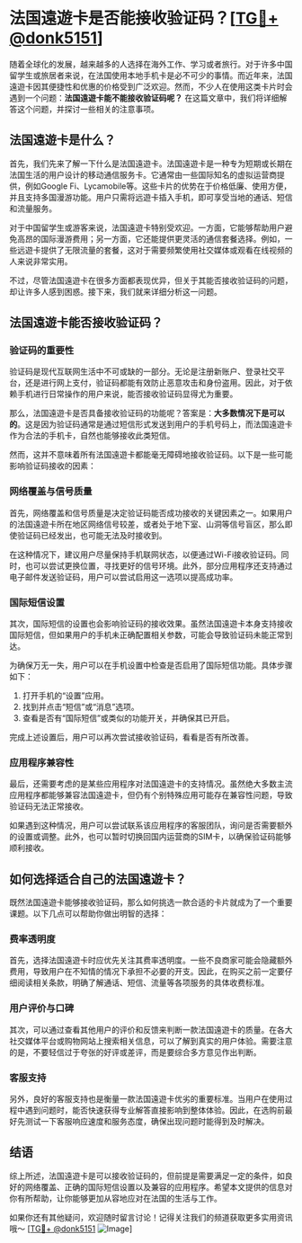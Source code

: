 # 法国遠遊卡是否能接收验证码？[[TG💪+ @donk5151](https://t.me/s/donk5151)]

随着全球化的发展，越来越多的人选择在海外工作、学习或者旅行。对于许多中国留学生或旅居者来说，在法国使用本地手机卡是必不可少的事情。而近年来，法国遠遊卡因其便捷性和优惠的价格受到广泛欢迎。然而，不少人在使用这类卡片时会遇到一个问题：**法国遠遊卡能不能接收验证码呢？** 在这篇文章中，我们将详细解答这个问题，并探讨一些相关的注意事项。

## 法国遠遊卡是什么？

首先，我们先来了解一下什么是法国遠遊卡。法国遠遊卡是一种专为短期或长期在法国生活的用户设计的移动通信服务卡。它通常由一些国际知名的虚拟运营商提供，例如Google Fi、Lycamobile等。这些卡片的优势在于价格低廉、使用方便，并且支持多国漫游功能。用户只需将远遊卡插入手机，即可享受当地的通话、短信和流量服务。

对于中国留学生或游客来说，法国遠遊卡特别受欢迎。一方面，它能够帮助用户避免高昂的国际漫游费用；另一方面，它还能提供更灵活的通信套餐选择。例如，一些远遊卡提供了无限流量的套餐，这对于需要频繁使用社交媒体或观看在线视频的人来说非常实用。

不过，尽管法国遠遊卡在很多方面都表现优异，但关于其能否接收验证码的问题，却让许多人感到困惑。接下来，我们就来详细分析这一问题。

## 法国遠遊卡能否接收验证码？

### 验证码的重要性

验证码是现代互联网生活中不可或缺的一部分。无论是注册新账户、登录社交平台，还是进行网上支付，验证码都能有效防止恶意攻击和身份盗用。因此，对于依赖手机进行日常操作的用户来说，能否接收验证码显得尤为重要。

那么，法国遠遊卡是否具备接收验证码的功能呢？答案是：**大多数情况下是可以的**。这是因为验证码通常是通过短信形式发送到用户的手机号码上，而法国遠遊卡作为合法的手机卡，自然也能够接收此类短信。

然而，这并不意味着所有法国遠遊卡都能毫无障碍地接收验证码。以下是一些可能影响验证码接收的因素：

### 网络覆盖与信号质量

首先，网络覆盖和信号质量是决定验证码能否成功接收的关键因素之一。如果用户的法国遠遊卡所在地区网络信号较差，或者处于地下室、山洞等信号盲区，那么即使验证码已经发出，也可能无法及时接收到。

在这种情况下，建议用户尽量保持手机联网状态，以便通过Wi-Fi接收验证码。同时，也可以尝试更换位置，寻找更好的信号环境。此外，部分应用程序还支持通过电子邮件发送验证码，用户可以尝试启用这一选项以提高成功率。

### 国际短信设置

其次，国际短信的设置也会影响验证码的接收效果。虽然法国遠遊卡本身支持接收国际短信，但如果用户的手机未正确配置相关参数，可能会导致验证码未能正常到达。

为确保万无一失，用户可以在手机设置中检查是否启用了国际短信功能。具体步骤如下：
1. 打开手机的“设置”应用。
2. 找到并点击“短信”或“消息”选项。
3. 查看是否有“国际短信”或类似的功能开关，并确保其已开启。

完成上述设置后，用户可以再次尝试接收验证码，看看是否有所改善。

### 应用程序兼容性

最后，还需要考虑的是某些应用程序对法国遠遊卡的支持情况。虽然绝大多数主流应用程序都能够兼容法国遠遊卡，但仍有个别特殊应用可能存在兼容性问题，导致验证码无法正常接收。

如果遇到这种情况，用户可以尝试联系该应用程序的客服团队，询问是否需要额外的设置或调整。此外，也可以暂时切换回国内运营商的SIM卡，以确保验证码能够顺利接收。

## 如何选择适合自己的法国遠遊卡？

既然法国遠遊卡能够接收验证码，那么如何挑选一款合适的卡片就成为了一个重要课题。以下几点可以帮助你做出明智的选择：

### 费率透明度

首先，选择法国遠遊卡时应优先关注其费率透明度。一些不良商家可能会隐藏额外费用，导致用户在不知情的情况下承担不必要的开支。因此，在购买之前一定要仔细阅读相关条款，明确了解通话、短信、流量等各项服务的具体收费标准。

### 用户评价与口碑

其次，可以通过查看其他用户的评价和反馈来判断一款法国遠遊卡的质量。在各大社交媒体平台或购物网站上搜索相关信息，可以了解到真实的用户体验。需要注意的是，不要轻信过于夸张的好评或差评，而是要综合多方意见作出判断。

### 客服支持

另外，良好的客服支持也是衡量一款法国遠遊卡优劣的重要标准。当用户在使用过程中遇到问题时，能否快速获得专业解答直接影响到整体体验。因此，在选购前最好先测试一下客服响应速度和服务态度，确保出现问题时能得到及时解决。

## 结语

综上所述，法国遠遊卡是可以接收验证码的，但前提是需要满足一定的条件，如良好的网络覆盖、正确的国际短信设置以及兼容的应用程序。希望本文提供的信息对你有所帮助，让你能够更加从容地应对在法国的生活与工作。

如果你还有其他疑问，欢迎随时留言讨论！记得关注我们的频道获取更多实用资讯哦～ [[TG💪+ @donk5151](https://t.me/s/donk5151) ![Image](https://i.postimg.cc/rwNCRYN7/Snipaste-2025-04-30-17-27-05.png)]